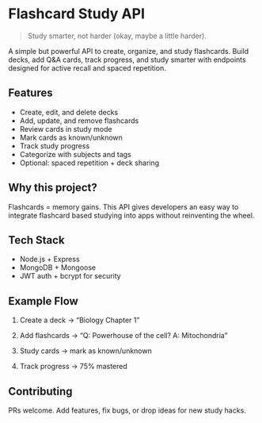 # Flashcard Study API
> Study smarter, not harder (okay, maybe a little harder).

A simple but powerful API to create, organize, and study flashcards. Build decks, add Q&A cards, track progress, and study smarter with endpoints designed for active recall and spaced repetition.

## Features
* Create, edit, and delete decks
* Add, update, and remove flashcards
* Review cards in study mode
* Mark cards as known/unknown
* Track study progress
* Categorize with subjects and tags
* Optional: spaced repetition + deck sharing

## Why this project?
Flashcards = memory gains.
This API gives developers an easy way to integrate flashcard based studying into apps without reinventing the wheel.

## Tech Stack
* Node.js + Express
* MongoDB + Mongoose
* JWT auth + bcrypt for security

## Example Flow
1. Create a deck → “Biology Chapter 1”

2. Add flashcards → “Q: Powerhouse of the cell? A: Mitochondria”

3. Study cards → mark as known/unknown

4. Track progress → 75% mastered

## Contributing
PRs welcome. Add features, fix bugs, or drop ideas for new study hacks.